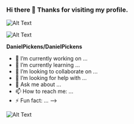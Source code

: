 ### Hi there 👋 Thanks for visiting my profile. 

 
 
![Alt Text](https://media.giphy.com/media/RWJPtq90qOA4E/giphy.gif)
 
 ![Alt Text](https://media.giphy.com/media/3ornk57KwDXf81rjWM/giphy.gif)




**DanielPickens/DanielPickens**


- 🔭 I’m currently working on ...
- 🌱 I’m currently learning ...
- 👯 I’m looking to collaborate on ...
- 🤔 I’m looking for help with ...
- 💬 Ask me about ...
- 📫 How to reach me: ...
- ⚡ Fun fact: ...
-->



![Alt Text](https://media.giphy.com/media/xT9IgzoKnwFNmISR8I/source.gif)

